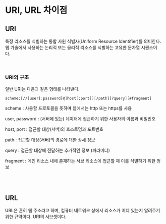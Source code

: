 # URI, URL 차이점

## URI

특정 리소스를 식별하는 통합 자원 식별자(Uniform Resource Identifier)를 의미한다. <br>
웹 기술에서 사용하는 논리적 또는 물리적 리소스를 식별하는 고유한 문자열 시퀀스이다.

<br>

### URI의 구조


일반 URI는 다음과 같은 형태를 나타낸다.

```
scheme:[//[user[:password]@]host[:port]][/path][?query][#fragment]
```

scheme : 사용할 프로토콜을 뜻하며 웹에서는 http 또는 https를 사용 <br>

user, password : (서버에 있는) 데이터에 접근하기 위한 사용자의 이름과 비밀번호 <br>

host, port : 접근할 대상(서버)의 호스트명과 포트번호 <br>

path : 접근할 대상(서버)의 경로에 대한 상세 정보 <br>

query : 접근할 대상에 전달하는 추가적인 정보 (파라미터) <br>

fragment : 메인 리소스 내에 존재하는 서브 리소스에 접근할 때 이를 식별하기 위한 정보 <br>

<br><br>

## URL

URL은 흔히 웹 주소라고 하며, 컴퓨터 네트워크 상에서 리소스가 어디 있는지 알려주기 위한 규약이다. URI의 서브셋이다.

<br>
